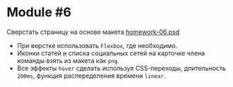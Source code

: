 # Module #6

Сверстать страницу на основе макета [homework-06.psd](http://fecore.net.ua/psd/homework-06.psd)

- При верстке использовать `Flexbox`, где необходимо.
- Иконки статей и списка социальных сетей на карточке члена команды взять из макета как `png`.
- Все эффекты `hover` сделать используя CSS-переходы, длительность `200ms`, функция распеределения времени `linear`.

